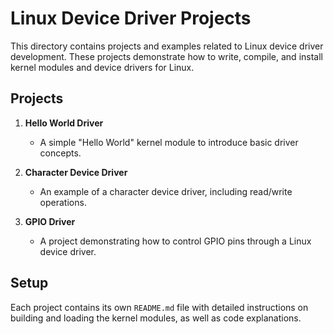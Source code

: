 # Linux Device Driver Projects

This directory contains projects and examples related to Linux device driver development. These projects demonstrate how to write, compile, and install kernel modules and device drivers for Linux.

## Projects

1. **Hello World Driver**
   - A simple "Hello World" kernel module to introduce basic driver concepts.

2. **Character Device Driver**
   - An example of a character device driver, including read/write operations.

3. **GPIO Driver**
   - A project demonstrating how to control GPIO pins through a Linux device driver.

## Setup

Each project contains its own `README.md` file with detailed instructions on building and loading the kernel modules, as well as code explanations.
